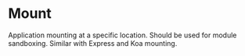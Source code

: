 Mount
=====

Application mounting at a specific location. Should be used for module sandboxing. Similar with Express and Koa mounting.
